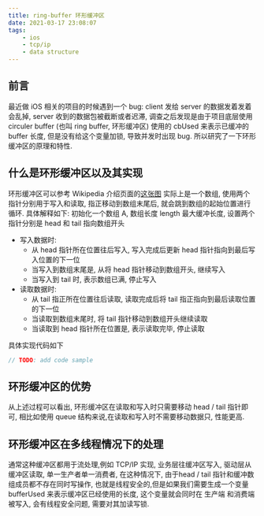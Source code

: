 ```yaml
---
title: ring-buffer 环形缓冲区
date: 2021-03-17 23:08:07
tags: 
    - ios
    - tcp/ip
    - data structure
---
```


## 前言

最近做 iOS 相关的项目的时候遇到一个 bug: client 发给 server 的数据发着发着会乱掉, server 收到的数据包被截断或者迟滞, 调查之后发现是由于项目底层使用 circuler buffer (也叫 ring buffer, 环形缓冲区) 使用的 cbUsed 来表示已缓冲的 buffer 长度, 但是没有给这个变量加锁, 导致并发时出现 bug.
所以研究了一下环形缓冲区的原理和特性.

## 什么是环形缓冲区以及其实现

环形缓冲区可以参考 Wikipedia 介绍页面的[这张图](https://upload.wikimedia.org/wikipedia/commons/f/fd/Circular_Buffer_Animation.gif)
实际上是一个数组, 使用两个指针分别用于写入和读取, 指正移动到数组末尾后, 就会跳到数组的起始位置进行循环.
具体解释如下:
初始化一个数组 A, 数组长度 length 最大缓冲长度, 设置两个指针分别是  head 和 tail 指向数组开头

- 写入数据时:
  - 从 head 指针所在位置往后写入, 写入完成后更新 head 指针指向到最后写入位置的下一位
  - 当写入到数组末尾是, 从将 head 指针移动到数组开头, 继续写入
  - 当写入到 tail 时, 表示数组已满, 停止写入
- 读取数据时:
  - 从 tail 指正所在位置往后读取, 读取完成后将 tail 指正指向到最后读取位置的下一位
  - 当读取到数组末尾时, 将 tail 指针移动到数组开头继续读取
  - 当读取到 head 指针所在位置是, 表示读取完毕, 停止读取

具体实现代码如下

```javascript
// TODO: add code sample
```

## 环形缓冲区的优势

从上述过程可以看出, 环形缓冲区在读取和写入时只需要移动 head / tail 指针即可, 相比如使用 queue 结构来说,在读取和写入时不需要移动数据只, 性能更高.

## 环形缓冲区在多线程情况下的处理

通常这种缓冲区都用于流处理,例如 TCP/IP 实现, 业务层往缓冲区写入, 驱动层从缓冲区读取, 单一生产者单一消费者, 在这种情况下, 由于head / tail 指针和缓冲数组成员都不存在同时写操作, 也就是线程安全的,但是如果我们需要生成一个变量 bufferUsed 来表示缓冲区已经使用的长度, 这个变量就会同时在 生产端 和消费端 被写入, 会有线程安全问题, 需要对其加读写锁.
